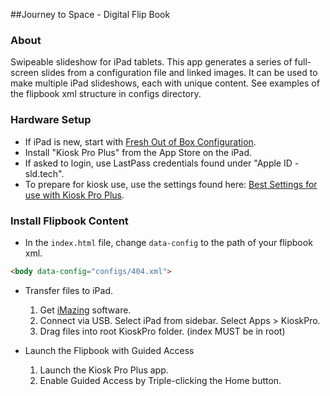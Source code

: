 ##Journey to Space - Digital Flip Book

### About
Swipeable slideshow for iPad tablets. This app generates a series of full-screen slides from a configuration file and linked images. It can be used to make multiple iPad slideshows, each with unique content. See examples of the flipbook xml structure in configs directory.

### Hardware Setup
* If iPad is new, start with [Fresh Out of Box Configuration](http://projects.smm.org/atrium/media/node/291625).
* Install "Kiosk Pro Plus" from the App Store on the iPad.
* If asked to login, use LastPass credentials found under "Apple ID - sld.tech".
* To prepare for kiosk use, use the settings found here: [Best Settings for use with Kiosk Pro Plus](http://projects.smm.org/atrium/media/node/291625). 

### Install Flipbook Content
* In the ```index.html``` file, change ```data-config``` to the path of your flipbook xml.

```html
<body data-config="configs/404.xml">
```
* Transfer files to iPad.
  1. Get [iMazing](http://imazing.com/) software.
  2. Connect via USB. Select iPad from sidebar. Select Apps > KioskPro.
  3. Drag files into root KioskPro folder. (index MUST be in root)

* Launch the Flipbook with Guided Access
  1. Launch the Kiosk Pro Plus app.
  2. Enable Guided Access by Triple-clicking the Home button.

